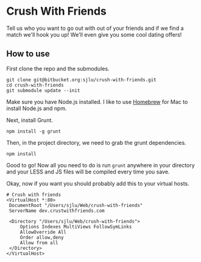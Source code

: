 # Crush With Friends

Tell us who you want to go out with out of your friends and if we find a match we'll hook you up! We'll even give you some cool dating offers!

## How to use

First clone the repo and the submodules.

    git clone git@bitbucket.org:sjlu/crush-with-friends.git
    cd crush-with-friends
    git submodule update --init
   
Make sure you have Node.js installed. I like to use [Homebrew](http://mxcl.github.com/homebrew/) for Mac to install Node.js and npm.
   
Next, install Grunt.

    npm install -g grunt
   
Then, in the project directory, we need to grab the grunt dependencies.

    npm install
   
Good to go! Now all you need to do is run `grunt` anywhere in your directory and your LESS and JS files will be compiled every time you save.

Okay, now if you want you should probably add this to your virtual hosts.

	# Crush with friends
	<VirtualHost *:80>
	 DocumentRoot "/Users/sjlu/Web/crush-with-friends"
	 ServerName dev.crustwithfriends.com

	 <Directory "/Users/sjlu/Web/crush-with-friends">
	     Options Indexes MultiViews FollowSymLinks
	     AllowOverride All
	     Order allow,deny
	     Allow from all
	 </Directory>
	</VirtualHost>